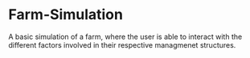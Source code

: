 # Farm-Simulation
A basic simulation of a farm, where the user is able to interact with the different factors involved in their respective managmenet structures.
